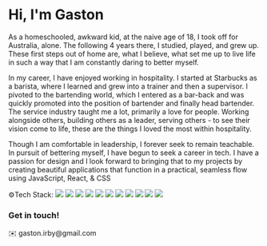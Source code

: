 <h1>Hi, I'm Gaston</h1>
As a homeschooled, awkward kid, at the naive age of 18, I took off for Australia, alone. The following 4 years there, I studied, played, and grew up. These first steps out of home are, what I believe, what set me up to live life in such a way that I am constantly daring to better myself.

In my career, I have enjoyed working in hospitality. I started at Starbucks as a barista, where I learned and grew into a trainer and then a supervisor. I pivoted to the bartending world, which I entered as a bar-back and was quickly promoted into the position of bartender and finally head bartender. The service industry taught me a lot, primarily a love for people. Working alongside others, building others as a leader, serving others - to see their vision come to life, these are the things I loved the most within hospitality.

Though I am comfortable in leadership, I forever seek to remain teachable. In pursuit of bettering myself, I have begun to seek a career in tech. I have a passion for design and I look forward to bringing that to my projects by creating beautiful applications that function in a practical, seamless flow using JavaScript, React, & CSS


⚙️Tech Stack:
<img src = "https://www.vectorlogo.zone/logos/javascript/javascript-icon.svg">
<img src="https://www.vectorlogo.zone/logos/reactjs/reactjs-icon.svg">
<img src = "https://www.vectorlogo.zone/logos/axios/axios-icon.svg">
<img src = "https://www.vectorlogo.zone/logos/w3_html5/w3_html5-icon.svg">
<img src = "https://www.vectorlogo.zone/logos/w3_css/w3_css-icon.svg">
<img src = "https://www.vectorlogo.zone/logos/npmjs/npmjs-icon.svg">
<img src = "https://www.vectorlogo.zone/logos/jestjsio/jestjsio-icon.svg">
<img src = "https://www.vectorlogo.zone/logos/git-scm/git-scm-icon.svg">
<img src = "https://www.vectorlogo.zone/logos/sqlite/sqlite-icon.svg">
<img src = "https://www.vectorlogo.zone/logos/heroku/heroku-icon.svg">
<img src = "https://www.vectorlogo.zone/logos/github/github-icon.svg">
<img src = "">



<h3>Get in touch!</h3>
✉️ gaston.irby@gmail.com

<!--
**gastonirby/gastonirby** is a ✨ _special_ ✨ repository because its `README.md` (this file) appears on your GitHub profile.

Here are some ideas to get you started:

- 🔭 I’m currently working on ...
- 🌱 I’m currently learning ...
- 👯 I’m looking to collaborate on ...
- 🤔 I’m looking for help with ...
- 💬 Ask me about ...
- 📫 How to reach me: ...
- 😄 Pronouns: ...
- ⚡ Fun fact: ...
-->
